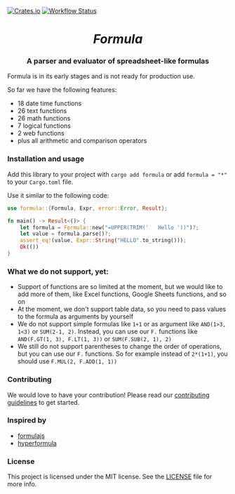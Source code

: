 [![Crates.io](https://img.shields.io/crates/v/formula.svg)](https://crates.io/crates/formula)
[![Workflow Status](https://github.com/omid/formula/workflows/ci/badge.svg)](https://github.com/omid/formula/actions?query=workflow%3A%22ci%22)

<h1 align="center"><em>Formula</em></h1>

<h3 align="center">
  A parser and evaluator of spreadsheet-like formulas
</h3>

Formula is in its early stages and is not ready for production use.

So far we have the following features:

- 18 date time functions
- 26 text functions
- 26 math functions
- 7 logical functions
- 2 web functions
- plus all arithmetic and comparison operators

### Installation and usage

Add this library to your project with `cargo add formula` or add `formula = "*"` to your `Cargo.toml` file.

Use it similar to the following code:

```rust
use formula::{Formula, Expr, error::Error, Result};

fn main() -> Result<()> {
    let formula = Formula::new("=UPPER(TRIM('   Hello '))")?;
    let value = formula.parse()?;
    assert_eq!(value, Expr::String("HELLO".to_string()));
    Ok(())
}
```

### What we do not support, yet:

- Support of functions are so limited at the moment, but we would like to add more of them, like Excel functions, Google Sheets functions, and so on
- At the moment, we don't support table data, so you need to pass values to the formula as arguments by yourself
- We do not support simple formulas like `1+1` or as argument like `AND(1>3, 1<3)` or `SUM(2-1, 2)`. Instead, you can use our `F.` functions like `AND(F.GT(1, 3), F.LT(1, 3))` or `SUM(F.SUB(2, 1), 2)`
- We still do not support parentheses to change the order of operations, but you can use our `F.` functions. So for example instead of `2*(1+1)`, you should use `F.MUL(2, F.ADD(1, 1))`

### Contributing

We would love to have your contribution! Please read our [contributing guidelines](CONTRIBUTING.md) to get started.

### Inspired by

- [formulajs](https://github.com/formulajs/formulajs)
- [hyperformula](https://github.com/handsontable/hyperformula)

### License

This project is licensed under the MIT license. See the [LICENSE](LICENSE.md) file for more info.
